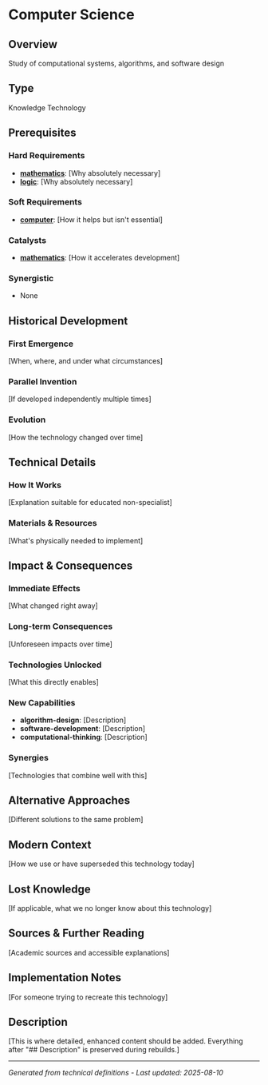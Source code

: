 # Computer Science

## Overview
Study of computational systems, algorithms, and software design

## Type
Knowledge Technology

## Prerequisites

### Hard Requirements
- **[mathematics](../mathematics/README.md)**: [Why absolutely necessary]
- **[logic](../logic/README.md)**: [Why absolutely necessary]

### Soft Requirements
- **[computer](../computer/README.md)**: [How it helps but isn't essential]

### Catalysts
- **[mathematics](../mathematics/README.md)**: [How it accelerates development]

### Synergistic
- None

## Historical Development

### First Emergence
[When, where, and under what circumstances]





### Parallel Invention
[If developed independently multiple times]

### Evolution
[How the technology changed over time]

## Technical Details

### How It Works
[Explanation suitable for educated non-specialist]

### Materials & Resources
[What's physically needed to implement]





## Impact & Consequences

### Immediate Effects
[What changed right away]

### Long-term Consequences
[Unforeseen impacts over time]

### Technologies Unlocked
[What this directly enables]

### New Capabilities
- **algorithm-design**: [Description]
- **software-development**: [Description]
- **computational-thinking**: [Description]

### Synergies
[Technologies that combine well with this]

## Alternative Approaches
[Different solutions to the same problem]

## Modern Context
[How we use or have superseded this technology today]

## Lost Knowledge
[If applicable, what we no longer know about this technology]

## Sources & Further Reading
[Academic sources and accessible explanations]

## Implementation Notes
[For someone trying to recreate this technology]

## Description





[This is where detailed, enhanced content should be added. Everything after "## Description" is preserved during rebuilds.]

---
*Generated from technical definitions - Last updated: 2025-08-10*

